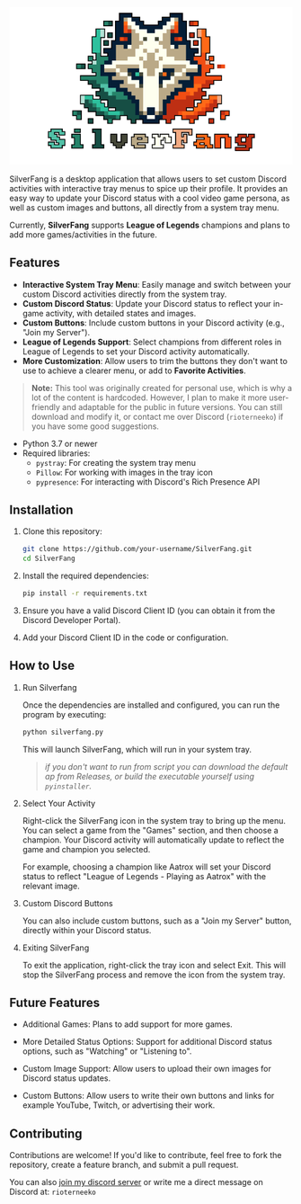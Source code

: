 ![SilverFang Logo](utils/silverfang.png)

SilverFang is a desktop application that allows users to set custom Discord activities with interactive tray menus to spice up their profile. It provides an easy way to update your Discord status with a cool video game persona, as well as custom images and buttons, all directly from a system tray menu.

Currently, **SilverFang** supports **League of Legends** champions and plans to add more games/activities in the future.

## Features

- **Interactive System Tray Menu**: Easily manage and switch between your custom Discord activities directly from the system tray.
- **Custom Discord Status**: Update your Discord status to reflect your in-game activity, with detailed states and images.
- **Custom Buttons**: Include custom buttons in your Discord activity (e.g., "Join my Server").
- **League of Legends Support**: Select champions from different roles in League of Legends to set your Discord activity automatically.
- **More Customization**: Allow users to trim the buttons they don't want to use to achieve a clearer menu, or add to **Favorite Activities**.

> **Note:** This tool was originally created for personal use, which is why a lot of the content is hardcoded. However, I plan to make it more user-friendly and adaptable for the public in future versions. You can still download and modify it, or contact me over Discord (`rioterneeko`) if you have some good suggestions.

- Python 3.7 or newer
- Required libraries:
  - `pystray`: For creating the system tray menu
  - `Pillow`: For working with images in the tray icon
  - `pypresence`: For interacting with Discord's Rich Presence API

## Installation

1. Clone this repository:

   ```bash
   git clone https://github.com/your-username/SilverFang.git
   cd SilverFang
   ```

2. Install the required dependencies:

    ```bash
    pip install -r requirements.txt
    ```

3. Ensure you have a valid Discord Client ID (you can obtain it from the Discord Developer Portal).

4. Add your Discord Client ID in the code or configuration.

## How to Use

1. Run Silverfang

    Once the dependencies are installed and configured, you can run the program by executing:

    ```bash
    python silverfang.py
    ```

    This will launch SilverFang, which will run in your system tray.

    >_if you don't want to run from script you can download the default ap from Releases, or build the executable yourself using `pyinstaller`._

2. Select Your Activity

    Right-click the SilverFang icon in the system tray to bring up the menu. You can select a game from the "Games" section, and then choose a champion. Your Discord activity will automatically update to reflect the game and champion you selected.

    For example, choosing a champion like Aatrox will set your Discord status to reflect "League of Legends - Playing as Aatrox" with the relevant image.

3. Custom Discord Buttons

    You can also include custom buttons, such as a "Join my Server" button, directly within your Discord status.

4. Exiting SilverFang

    To exit the application, right-click the tray icon and select Exit. This will stop the SilverFang process and remove the icon from the system tray.

## Future Features

- Additional Games: Plans to add support for more games.

- More Detailed Status Options: Support for additional Discord status options, such as "Watching" or "Listening to".

- Custom Image Support: Allow users to upload their own images for Discord status updates.

- Custom Buttons: Allow users to write their own buttons and links for example
    YouTube, Twitch, or advertising their work.

## Contributing

Contributions are welcome! If you'd like to contribute, feel free to fork the repository, create a feature branch, and submit a pull request.

You can also [join my discord server](https://discord.com/invite/2F7njSJeh7) or write me a direct message on Discord at: `rioterneeko`
